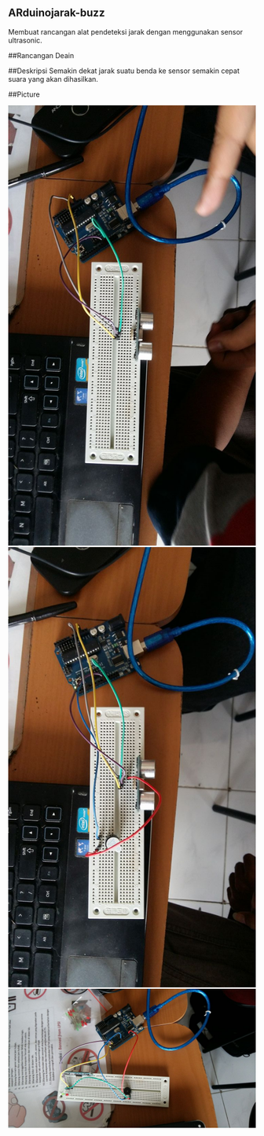 ## ARduinojarak-buzz
Membuat rancangan alat pendeteksi jarak dengan  menggunakan sensor ultrasonic. 

##Rancangan Deain

 
##Deskripsi
Semakin dekat jarak suatu benda ke sensor semakin cepat suara yang akan dihasilkan.

##Picture

![alt text][3] <br>
![alt text][1] <br>
![alt text][2] 


  [1]: https://github.com/suozar/ARduinojarak-buzz/blob/master/1.jpg
  [2]: https://github.com/suozar/ARduinojarak-buzz/blob/master/2.jpg
  [3]: https://github.com/suozar/ARduinojarak-buzz/blob/master/3.jpg
